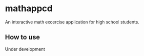 # mathappcd

An interactive math excercise application for high school students. 

## How to use

Under development




